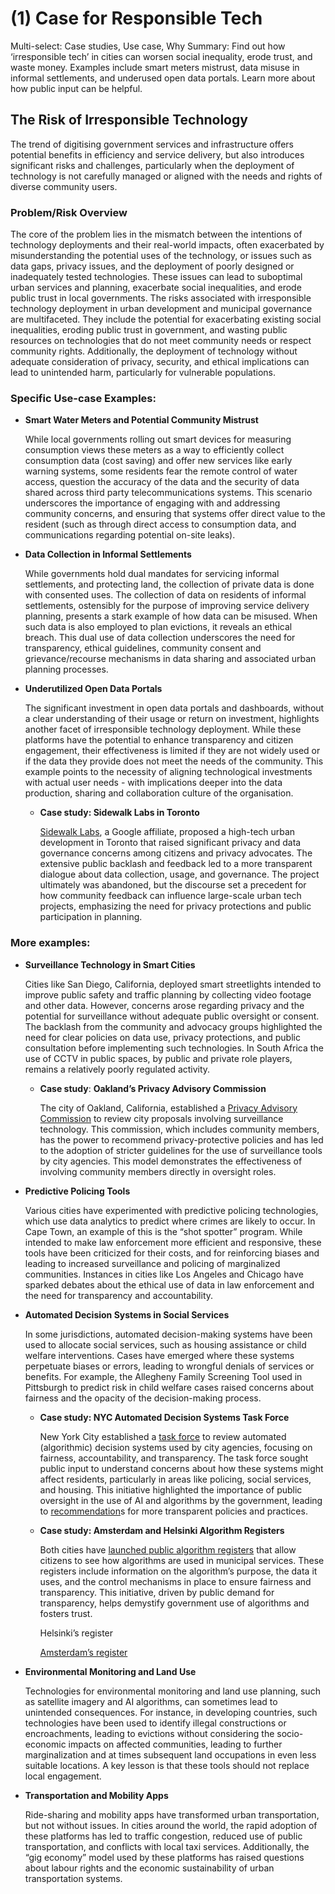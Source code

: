 # (1) Case for Responsible Tech

Multi-select: Case studies, Use case, Why Summary: Find out how ‘irresponsible tech’ in cities can worsen social inequality, erode trust, and waste money. Examples include smart meters mistrust, data misuse in informal settlements, and underused open data portals. Learn more about how public input can be helpful.

## **The Risk of Irresponsible Technology**

The trend of digitising government services and infrastructure offers potential benefits in efficiency and service delivery, but also introduces significant risks and challenges, particularly when the deployment of technology is not carefully managed or aligned with the needs and rights of diverse community users.

### **Problem/Risk Overview**

The core of the problem lies in the mismatch between the intentions of technology deployments and their real-world impacts, often exacerbated by misunderstanding the potential uses of the technology, or issues such as data gaps, privacy issues, and the deployment of poorly designed or inadequately tested technologies. These issues can lead to suboptimal urban services and planning, exacerbate social inequalities, and erode public trust in local governments. The risks associated with irresponsible technology deployment in urban development and municipal governance are multifaceted. They include the potential for exacerbating existing social inequalities, eroding public trust in government, and wasting public resources on technologies that do not meet community needs or respect community rights. Additionally, the deployment of technology without adequate consideration of privacy, security, and ethical implications can lead to unintended harm, particularly for vulnerable populations.

### **Specific Use-case Examples:**

*   **Smart Water Meters and Potential Community Mistrust**

    While local governments rolling out smart devices for measuring consumption views these meters as a way to efficiently collect consumption data (cost saving) and offer new services like early warning systems, some residents fear the remote control of water access, question the accuracy of the data and the security of data shared across third party telecommunications systems. This scenario underscores the importance of engaging with and addressing community concerns, and ensuring that systems offer direct value to the resident (such as through direct access to consumption data, and communications regarding potential on-site leaks).
*   **Data Collection in Informal Settlements**

    While governments hold dual mandates for servicing informal settlements, and protecting land, the collection of private data is done with consented uses. The collection of data on residents of informal settlements, ostensibly for the purpose of improving service delivery planning, presents a stark example of how data can be misused. When such data is also employed to plan evictions, it reveals an ethical breach. This dual use of data collection underscores the need for transparency, ethical guidelines, community consent and grievance/recourse mechanisms in data sharing and associated urban planning processes.
*   **Underutilized Open Data Portals**

    The significant investment in open data portals and dashboards, without a clear understanding of their usage or return on investment, highlights another facet of irresponsible technology deployment. While these platforms have the potential to enhance transparency and citizen engagement, their effectiveness is limited if they are not widely used or if the data they provide does not meet the needs of the community. This example points to the necessity of aligning technological investments with actual user needs - with implications deeper into the data production, sharing and collaboration culture of the organisation.

    *   **Case study: Sidewalk Labs in Toronto**

        [Sidewalk Labs](https://en.wikipedia.org/wiki/Sidewalk\_Labs), a Google affiliate, proposed a high-tech urban development in Toronto that raised significant privacy and data governance concerns among citizens and privacy advocates. The extensive public backlash and feedback led to a more transparent dialogue about data collection, usage, and governance. The project ultimately was abandoned, but the discourse set a precedent for how community feedback can influence large-scale urban tech projects, emphasizing the need for privacy protections and public participation in planning.

### More examples:

*   **Surveillance Technology in Smart Cities**

    Cities like San Diego, California, deployed smart streetlights intended to improve public safety and traffic planning by collecting video footage and other data. However, concerns arose regarding privacy and the potential for surveillance without adequate public oversight or consent. The backlash from the community and advocacy groups highlighted the need for clear policies on data use, privacy protections, and public consultation before implementing such technologies. In South Africa the use of CCTV in public spaces, by public and private role players, remains a relatively poorly regulated activity.

    *   **Case study**: **Oakland’s Privacy Advisory Commission**

        The city of Oakland, California, established a [Privacy Advisory Commission](https://www.oaklandca.gov/boards-commissions/privacy-advisory-board) to review city proposals involving surveillance technology. This commission, which includes community members, has the power to recommend privacy-protective policies and has led to the adoption of stricter guidelines for the use of surveillance tools by city agencies. This model demonstrates the effectiveness of involving community members directly in oversight roles.
*   **Predictive Policing Tools**

    Various cities have experimented with predictive policing technologies, which use data analytics to predict where crimes are likely to occur. In Cape Town, an example of this is the “shot spotter” program. While intended to make law enforcement more efficient and responsive, these tools have been criticized for their costs, and for reinforcing biases and leading to increased surveillance and policing of marginalized communities. Instances in cities like Los Angeles and Chicago have sparked debates about the ethical use of data in law enforcement and the need for transparency and accountability.
*   **Automated Decision Systems in Social Services**

    In some jurisdictions, automated decision-making systems have been used to allocate social services, such as housing assistance or child welfare interventions. Cases have emerged where these systems perpetuate biases or errors, leading to wrongful denials of services or benefits. For example, the Allegheny Family Screening Tool used in Pittsburgh to predict risk in child welfare cases raised concerns about fairness and the opacity of the decision-making process.

    *   **Case study: NYC Automated Decision Systems Task Force**

        New York City established a [task force](https://www.nyc.gov/site/adstaskforce/index.page) to review automated (algorithmic) decision systems used by city agencies, focusing on fairness, accountability, and transparency. The task force sought public input to understand concerns about how these systems might affect residents, particularly in areas like policing, social services, and housing. This initiative highlighted the importance of public oversight in the use of AI and algorithms by the government, leading to [recommendation](https://www.nyc.gov/assets/adstaskforce/downloads/pdf/ADS-Report-11192019.pdf)s for more transparent policies and practices.
    *   **Case study: Amsterdam and Helsinki Algorithm Registers**

        Both cities have [launched public algorithm registers](https://ai-regulation.com/amsterdam-and-helsinki-launch-algorithm-and-ai-register/) that allow citizens to see how algorithms are used in municipal services. These registers include information on the algorithm’s purpose, the data it uses, and the control mechanisms in place to ensure fairness and transparency. This initiative, driven by public demand for transparency, helps demystify government use of algorithms and fosters trust.

        Helsinki’s register

        [Amsterdam’s register](https://www.notion.so/Gain-50-more-users-545a1ca8154d40809662c74d46027c09?pvs=21)
*   **Environmental Monitoring and Land Use**

    Technologies for environmental monitoring and land use planning, such as satellite imagery and AI algorithms, can sometimes lead to unintended consequences. For instance, in developing countries, such technologies have been used to identify illegal constructions or encroachments, leading to evictions without considering the socio-economic impacts on affected communities, leading to further marginalization and at times subsequent land occupations in even less suitable locations. A key lesson is that these tools should not replace local engagement.
*   **Transportation and Mobility Apps**

    Ride-sharing and mobility apps have transformed urban transportation, but not without issues. In cities around the world, the rapid adoption of these platforms has led to traffic congestion, reduced use of public transportation, and conflicts with local taxi services. Additionally, the “gig economy” model used by these platforms has raised questions about labour rights and the economic sustainability of urban transportation systems.
